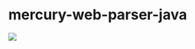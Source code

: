 # mercury-web-parser-java

<a href='https://bintray.com/jalaria/Mercury-web-parser-Java/mercury-web-parser-java/1.0.0/link'><img src='https://api.bintray.com/packages/jalaria/Mercury-web-parser-Java/mercury-web-parser-java/images/download.svg?version=1.0.0'></a>
